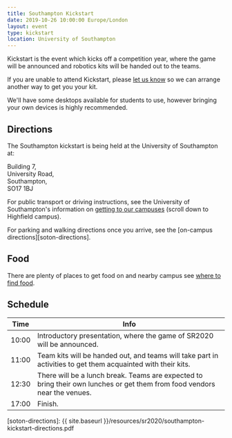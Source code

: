 ```yaml
---
title: Southampton Kickstart
date: 2019-10-26 10:00:00 Europe/London
layout: event
type: kickstart
location: University of Southampton
---
```


Kickstart is the event which kicks off a competition year, where the game will
be announced and robotics kits will be handed out to the teams.

If you are unable to attend Kickstart, please [let us know][teams-contact] so we
can arrange another way to get you your kit.

We'll have some desktops available for students to use, however bringing your own devices is highly recommended.

## Directions

The Southampton kickstart is being held at the University of Southampton at:

Building 7,  
University Road,  
Southampton,  
SO17 1BJ  

For public transport or driving instructions, see the University of Southampton's information on [getting to our campuses][soton-campus-directions] (scroll down to Highfield campus).

For parking and walking directions once you arrive, see the [on-campus directions][soton-directions].

## Food

There are plenty of places to get food on and nearby campus see [where to find food][soton-food-map].

## Schedule

| Time  | Info |
|-------|------|
| 10:00 | Introductory presentation, where the game of SR2020 will be announced. |
| 11:00 | Team kits will be handed out, and teams will take part in activities to get them acquainted with their kits. |
| 12:30 | There will be a lunch break. Teams are expected to bring their own lunches or get them from food vendors near the venues. |
| 17:00 | Finish. |

[teams-contact]: mailto:teams@studentrobotics.org
[soton-food-map]: https://drive.google.com/open?id=1vDqr-yQh-OO7MzVa_OiuKD5xUrEsLprr
[soton-campus-directions]: http://www.southampton.ac.uk/about/visit/getting-to-our-campuses.page
[soton-directions]: {{ site.baseurl }}/resources/sr2020/southampton-kickstart-directions.pdf
